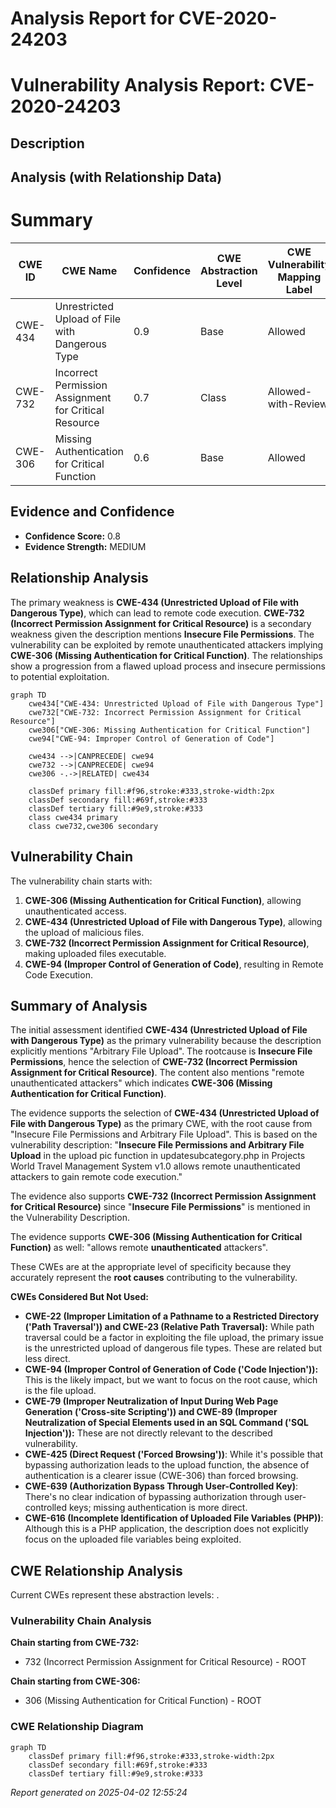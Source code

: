 # Analysis Report for CVE-2020-24203

# Vulnerability Analysis Report: CVE-2020-24203

## Description



## Analysis (with Relationship Data)

# Summary
| CWE ID | CWE Name | Confidence | CWE Abstraction Level | CWE Vulnerability Mapping Label | CWE-Vulnerability Mapping Notes |
|---|---|---|---|---|---|
| CWE-434 | Unrestricted Upload of File with Dangerous Type | 0.9 | Base | Allowed | Primary CWE |
| CWE-732 | Incorrect Permission Assignment for Critical Resource | 0.7 | Class | Allowed-with-Review | Secondary CWE |
| CWE-306 | Missing Authentication for Critical Function | 0.6 | Base | Allowed | Secondary CWE |

## Evidence and Confidence

*   **Confidence Score:** 0.8
*   **Evidence Strength:** MEDIUM

## Relationship Analysis
The primary weakness is **CWE-434 (Unrestricted Upload of File with Dangerous Type)**, which can lead to remote code execution. **CWE-732 (Incorrect Permission Assignment for Critical Resource)** is a secondary weakness given the description mentions **Insecure File Permissions**. The vulnerability can be exploited by remote unauthenticated attackers implying **CWE-306 (Missing Authentication for Critical Function)**. The relationships show a progression from a flawed upload process and insecure permissions to potential exploitation.

```mermaid
graph TD
    cwe434["CWE-434: Unrestricted Upload of File with Dangerous Type"]
    cwe732["CWE-732: Incorrect Permission Assignment for Critical Resource"]
    cwe306["CWE-306: Missing Authentication for Critical Function"]
    cwe94["CWE-94: Improper Control of Generation of Code"]

    cwe434 -->|CANPRECEDE| cwe94
    cwe732 -->|CANPRECEDE| cwe94
    cwe306 -.->|RELATED| cwe434
    
    classDef primary fill:#f96,stroke:#333,stroke-width:2px
    classDef secondary fill:#69f,stroke:#333
    classDef tertiary fill:#9e9,stroke:#333
    class cwe434 primary
    class cwe732,cwe306 secondary
```

## Vulnerability Chain
The vulnerability chain starts with:
1.  **CWE-306 (Missing Authentication for Critical Function)**, allowing unauthenticated access.
2.  **CWE-434 (Unrestricted Upload of File with Dangerous Type)**, allowing the upload of malicious files.
3.  **CWE-732 (Incorrect Permission Assignment for Critical Resource)**, making uploaded files executable.
4.  **CWE-94 (Improper Control of Generation of Code)**, resulting in Remote Code Execution.

## Summary of Analysis
The initial assessment identified **CWE-434 (Unrestricted Upload of File with Dangerous Type)** as the primary vulnerability because the description explicitly mentions "Arbitrary File Upload". The rootcause is **Insecure File Permissions**, hence the selection of **CWE-732 (Incorrect Permission Assignment for Critical Resource)**. The content also mentions "remote unauthenticated attackers" which indicates **CWE-306 (Missing Authentication for Critical Function)**.

The evidence supports the selection of **CWE-434 (Unrestricted Upload of File with Dangerous Type)** as the primary CWE, with the root cause from "Insecure File Permissions and Arbitrary File Upload". This is based on the vulnerability description: "**Insecure File Permissions and Arbitrary File Upload** in the upload pic function in updatesubcategory.php in Projects World Travel Management System v1.0 allows remote unauthenticated attackers to gain remote code execution."

The evidence also supports **CWE-732 (Incorrect Permission Assignment for Critical Resource)** since "**Insecure File Permissions**" is mentioned in the Vulnerability Description.

The evidence supports **CWE-306 (Missing Authentication for Critical Function)** as well: "allows remote **unauthenticated** attackers".

These CWEs are at the appropriate level of specificity because they accurately represent the **root causes** contributing to the vulnerability.

**CWEs Considered But Not Used:**

*   **CWE-22 (Improper Limitation of a Pathname to a Restricted Directory ('Path Traversal')) and CWE-23 (Relative Path Traversal):** While path traversal could be a factor in exploiting the file upload, the primary issue is the unrestricted upload of dangerous file types. These are related but less direct.
*   **CWE-94 (Improper Control of Generation of Code ('Code Injection')):** This is the likely impact, but we want to focus on the root cause, which is the file upload.
*   **CWE-79 (Improper Neutralization of Input During Web Page Generation ('Cross-site Scripting')) and CWE-89 (Improper Neutralization of Special Elements used in an SQL Command ('SQL Injection')):** These are not directly relevant to the described vulnerability.
*   **CWE-425 (Direct Request ('Forced Browsing'))**: While it's possible that bypassing authorization leads to the upload function, the absence of authentication is a clearer issue (CWE-306) than forced browsing.
*   **CWE-639 (Authorization Bypass Through User-Controlled Key)**: There's no clear indication of bypassing authorization through user-controlled keys; missing authentication is more direct.
*   **CWE-616 (Incomplete Identification of Uploaded File Variables (PHP))**: Although this is a PHP application, the description does not explicitly focus on the uploaded file variables being exploited.


## CWE Relationship Analysis

Current CWEs represent these abstraction levels: .


### Vulnerability Chain Analysis

**Chain starting from CWE-732:**
- 732 (Incorrect Permission Assignment for Critical Resource) - ROOT


**Chain starting from CWE-306:**
- 306 (Missing Authentication for Critical Function) - ROOT



### CWE Relationship Diagram

```mermaid
graph TD
    classDef primary fill:#f96,stroke:#333,stroke-width:2px
    classDef secondary fill:#69f,stroke:#333
    classDef tertiary fill:#9e9,stroke:#333
```



*Report generated on 2025-04-02 12:55:24*
